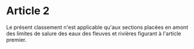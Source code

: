 # Article 2

Le présent classement n'est applicable qu'aux sections placées en amont des limites de salure des eaux des fleuves et rivières figurant à l'article premier.
